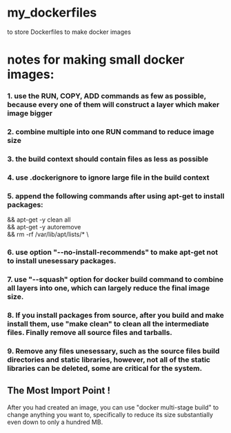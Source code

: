 # my_dockerfiles
to store Dockerfiles to make docker images

# notes for making small docker images:
### 1. use the RUN, COPY, ADD commands as few as possible, because every one of them will construct a layer which maker image bigger  

### 2. combine multiple into one RUN command to reduce image size

### 3. the build context should contain files as less as possible

### 4. use .dockerignore to ignore large file in the build context

### 5. append the following commands after using apt-get to install packages: 
&& apt-get -y clean all \
&& apt-get -y autoremove \
&& rm -rf /var/lib/apt/lists/* \

### 6. use option  "--no-install-recommends" to make apt-get not to install unesessary packages.

### 7. use "--squash" option for docker build command to combine all layers into one, which can largely reduce the final image size.

### 8. If you install packages from source, after you build and make install them, use "make clean" to clean all the intermediate files. Finally remove all source files and tarballs.

### 9. Remove any files unesessary, such as the source files build directories and static libraries, however, not all of the static libraries can be deleted, some are critical for the system.
 
## The Most Import Point !
After you had created an image, you can use "docker multi-stage build" to change anything you want to, specifically to reduce its size substantially even down to only a hundred MB.

 
